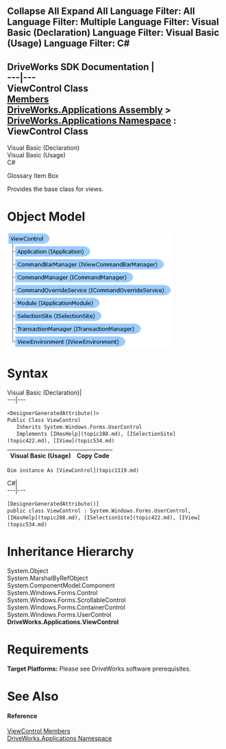        

 Collapse All Expand All  Language Filter: All  Language Filter: Multiple  Language Filter: Visual Basic (Declaration) Language Filter: Visual Basic (Usage) Language Filter: C#  
---  
DriveWorks SDK Documentation  |   
---|---  
ViewControl Class   
[Members](topic1120.md)   
[DriveWorks.Applications Assembly](topic13.md) > [DriveWorks.Applications Namespace](topic16.md) : ViewControl Class  
---  
  
Visual Basic (Declaration)    
Visual Basic (Usage)    
C# 

Glossary Item Box

Provides the base class for views. 

# Object Model

![](dotnetdiagramimages/image42.png)

# Syntax

Visual Basic (Declaration)|   
---|---  
      
    
    <DesignerGeneratedAttribute()>
    Public Class ViewControl 
       Inherits System.Windows.Forms.UserControl
       Implements [IHasHelp](topic288.md), [ISelectionSite](topic422.md), [IView](topic534.md)   
  
Visual Basic (Usage)| Copy Code  
---|---  
      
    
    Dim instance As [ViewControl](topic1119.md)  
  
C#|   
---|---  
      
    
    [DesignerGeneratedAttribute()]
    public class ViewControl : System.Windows.Forms.UserControl, [IHasHelp](topic288.md), [ISelectionSite](topic422.md), [IView](topic534.md)    
  
# Inheritance Hierarchy

System.Object  
System.MarshalByRefObject  
System.ComponentModel.Component  
System.Windows.Forms.Control  
System.Windows.Forms.ScrollableControl  
System.Windows.Forms.ContainerControl  
System.Windows.Forms.UserControl  
**DriveWorks.Applications.ViewControl**  


# Requirements

**Target Platforms:** Please see DriveWorks software prerequisites.

# See Also

#### Reference

[ViewControl Members](topic1120.md)   
[DriveWorks.Applications Namespace](topic16.md)



